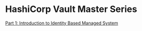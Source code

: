 # HashiCorp Vault Master Series

[Part 1: Introduction to Identity Based Managed System](https://github.com/rajatagrawal1094/IdentityManagementSystem)
